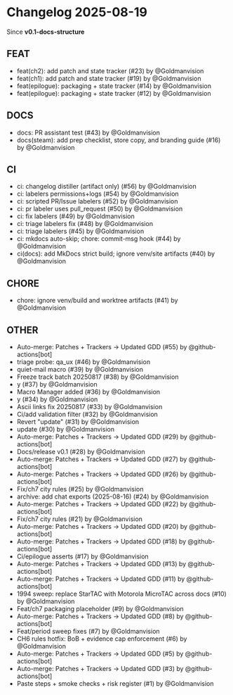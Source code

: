 # Changelog 2025-08-19
Since **v0.1-docs-structure**

## FEAT
- feat(ch2): add patch and state tracker (#23) by @Goldmanvision
- feat(ch1): add patch and state tracker (#19) by @Goldmanvision
- feat(epilogue): packaging + state tracker (#14) by @Goldmanvision
- feat(epilogue): packaging + state tracker (#12) by @Goldmanvision

## DOCS
- docs: PR assistant test (#43) by @Goldmanvision
- docs(steam): add prep checklist, store copy, and branding guide (#16) by @Goldmanvision

## CI
- ci: changelog distiller (artifact only) (#56) by @Goldmanvision
- ci: labelers permissions+logs (#54) by @Goldmanvision
- ci: scripted PR/Issue labelers (#52) by @Goldmanvision
- ci: pr labeler uses pull_request (#50) by @Goldmanvision
- ci: fix labelers (#49) by @Goldmanvision
- ci: triage labelers fix (#48) by @Goldmanvision
- ci: triage labelers (#45) by @Goldmanvision
- ci: mkdocs auto-skip; chore: commit-msg hook (#44) by @Goldmanvision
- ci(docs): add MkDocs strict build; ignore venv/site artifacts (#40) by @Goldmanvision

## CHORE
- chore: ignore venv/build and worktree artifacts (#41) by @Goldmanvision

## OTHER
- Auto-merge: Patches + Trackers → Updated GDD (#55) by @github-actions[bot]
- triage probe: qa_ux (#46) by @Goldmanvision
- quiet-mail macro (#39) by @Goldmanvision
- Freeze track batch 20250817 (#38) by @Goldmanvision
- y (#37) by @Goldmanvision
- Macro Manager added (#36) by @Goldmanvision
- y (#34) by @Goldmanvision
- Ascii links fix 20250817 (#33) by @Goldmanvision
- Ci/add validation filter (#32) by @Goldmanvision
- Revert "update" (#31) by @Goldmanvision
- update (#30) by @Goldmanvision
- Auto-merge: Patches + Trackers → Updated GDD (#29) by @github-actions[bot]
- Docs/release v0.1 (#28) by @Goldmanvision
- Auto-merge: Patches + Trackers → Updated GDD (#27) by @github-actions[bot]
- Auto-merge: Patches + Trackers → Updated GDD (#26) by @github-actions[bot]
- Fix/ch7 city rules (#25) by @Goldmanvision
- archive: add chat exports (2025-08-16) (#24) by @Goldmanvision
- Auto-merge: Patches + Trackers → Updated GDD (#22) by @github-actions[bot]
- Fix/ch7 city rules (#21) by @Goldmanvision
- Auto-merge: Patches + Trackers → Updated GDD (#20) by @github-actions[bot]
- Auto-merge: Patches + Trackers → Updated GDD (#18) by @github-actions[bot]
- Ci/epilogue asserts (#17) by @Goldmanvision
- Auto-merge: Patches + Trackers → Updated GDD (#13) by @github-actions[bot]
- Auto-merge: Patches + Trackers → Updated GDD (#11) by @github-actions[bot]
- 1994 sweep: replace StarTAC with Motorola MicroTAC across docs (#10) by @Goldmanvision
- Feat/ch7 packaging placeholder (#9) by @Goldmanvision
- Auto-merge: Patches + Trackers → Updated GDD (#8) by @github-actions[bot]
- Feat/period sweep fixes (#7) by @Goldmanvision
- CH6 rules hotfix: BoB + evidence cap enforcement (#6) by @Goldmanvision
- Auto-merge: Patches + Trackers → Updated GDD (#5) by @github-actions[bot]
- Auto-merge: Patches + Trackers → Updated GDD (#3) by @github-actions[bot]
- Paste steps + smoke checks + risk register (#1) by @Goldmanvision

